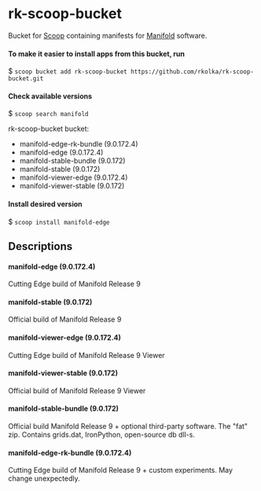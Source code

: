 # rk-scoop-bucket

Bucket for [Scoop](http://scoop.sh) containing manifests for [Manifold](http://manifold.net) software.

#### To make it easier to install apps from this bucket, run

$ `scoop bucket add rk-scoop-bucket https://github.com/rkolka/rk-scoop-bucket.git`

#### Check available versions

$ `scoop search manifold`

rk-scoop-bucket bucket:
- manifold-edge-rk-bundle (9.0.172.4)
- manifold-edge (9.0.172.4)
- manifold-stable-bundle (9.0.172)
- manifold-stable (9.0.172)
- manifold-viewer-edge (9.0.172.4)
- manifold-viewer-stable (9.0.172)

#### Install desired version

$ `scoop install manifold-edge`

## Descriptions
#### manifold-edge (9.0.172.4)
Cutting Edge build of Manifold Release 9
#### manifold-stable (9.0.172)
Official build of Manifold Release 9
#### manifold-viewer-edge (9.0.172.4)
Cutting Edge build of Manifold Release 9 Viewer
#### manifold-viewer-stable (9.0.172)
Official build of Manifold Release 9 Viewer
#### manifold-stable-bundle (9.0.172)
Official build Manifold Release 9 + optional third-party software.
The "fat" zip. Contains grids.dat, IronPython, open-source db dll-s.
#### manifold-edge-rk-bundle (9.0.172.4)
Cutting Edge build of Manifold Release 9 + custom experiments. May change unexpectedly.

